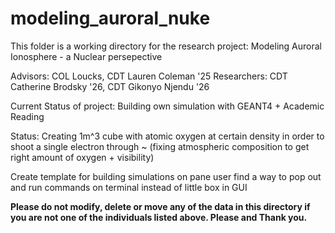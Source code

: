 # modeling_auroral_nuke
This folder is a working directory for the research project:
Modeling Auroral Ionosphere - a Nuclear persepective

Advisors: COL Loucks, CDT Lauren Coleman '25
Researchers: CDT Catherine Brodsky '26, CDT Gikonyo Njendu '26

Current Status of project: Building own simulation with GEANT4 + Academic Reading

Status: Creating 1m^3 cube with atomic oxygen at certain density in order to shoot a single electron through ~ (fixing atmospheric composition to get right amount of oxygen + visibility) 
 
Create template for building simulations on pane user
find a way to pop out and run commands on terminal instead of little box in GUI

**Please do not modify, delete or move any of the data in this directory if you are not one of the individuals listed above. Please and Thank you.**
